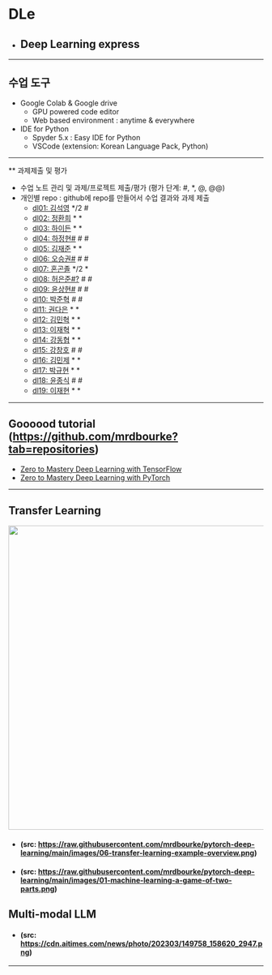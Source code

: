 # DLe
- ## Deep Learning express
---
## 수업 도구
* Google Colab & Google drive
  - GPU powered code editor
  - Web based environment : anytime & everywhere
* IDE for Python
  - Spyder 5.x : Easy IDE for Python
  - VSCode (extension: Korean Language Pack, Python)
---  

** 과제제출 및 평가
- 수업 노트 관리 및 과제/프로젝트 제출/평가 (평가 단계: #, *, @, @@)
- 개인별 repo : github에 repo를 만들어서 수업 결과와 과제 제출                
  * [dl01: 김석영](https://github.com/cheesedog-paradise/dl01) */2 #
  * [dl02: 정환희](https://github.com/alemskdlt/dl02) * *
  * [dl03: 하이든](https://github.com/HayDen-Gonne/dl03) * *
  * [dl04: 하정현#]() # #
  * [dl05: 김재준](https://github.com/jaejun22/dl05) * *
  * [dl06: 오승권#]() # #
  * [dl07: 혼곤졸](https://github.com/20211527/dl07) */2 *
  * [dl08: 허은준#?](https://github.com/kukichocollis) # #
  * [dl09: 윤상현#]() # #
  * [dl10: 박준혁](https://github.com/20212609/dl10) # #
  * [dl11: 권다은](https://github.com/daeunkk/dl11) * *
  * [dl12: 김민혁](https://github.com/JerryK97/dl12) * *
  * [dl13: 이재혁](https://github.com/jae-hyuck/dl13) * *
  * [dl14: 강동협](https://github.com/Hyup98/DL14) * *
  * [dl15: 강창호](https://github.com/Kangchangho1234/dl15) # #
  * [dl16: 김민제](https://github.com/mixhub10/dl16) * *
  * [dl17: 박규현](https://github.com/Park20182618/dl17) * *
  * [dl18: 윤종식](https://github.com/jongsik22/dl18) # #
  * [dl19: 이재현](https://github.com/iamgus123/dl19) * *
  
---
## Goooood tutorial (https://github.com/mrdbourke?tab=repositories)  
- [Zero to Mastery Deep Learning with TensorFlow](https://github.com/mrdbourke/tensorflow-deep-learning)
- [Zero to Mastery Deep Learning with PyTorch](https://github.com/mrdbourke/pytorch-deep-learning)
---
## Transfer Learning 
<img src="https://github.com/mrdbourke/pytorch-deep-learning/raw/main/images/06-transfer-learning-example-overview.png" width=900 height=600>  

- #### (src: https://raw.githubusercontent.com/mrdbourke/pytorch-deep-learning/main/images/06-transfer-learning-example-overview.png)  
- #### (src: https://raw.githubusercontent.com/mrdbourke/pytorch-deep-learning/main/images/01-machine-learning-a-game-of-two-parts.png)

## Multi-modal LLM  
- #### (src: https://cdn.aitimes.com/news/photo/202303/149758_158620_2947.png)  

---
